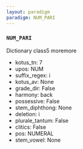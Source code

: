 ```yaml
---
layout: paradigm
paradigm: NUM_PARI
---
```

### ` NUM_PARI `

Dictionary class5 moremore
* kotus_tn: 7
* upos: NUM
* suffix_regex: i
* kotus_av: None
* grade_dir: False
* harmony: back
* possessive: False
* stem_diphthong: None
* deletion: i
* plurale_tantum: False
* clitics: False
* pos: NUMERAL
* stem_vowel: None
